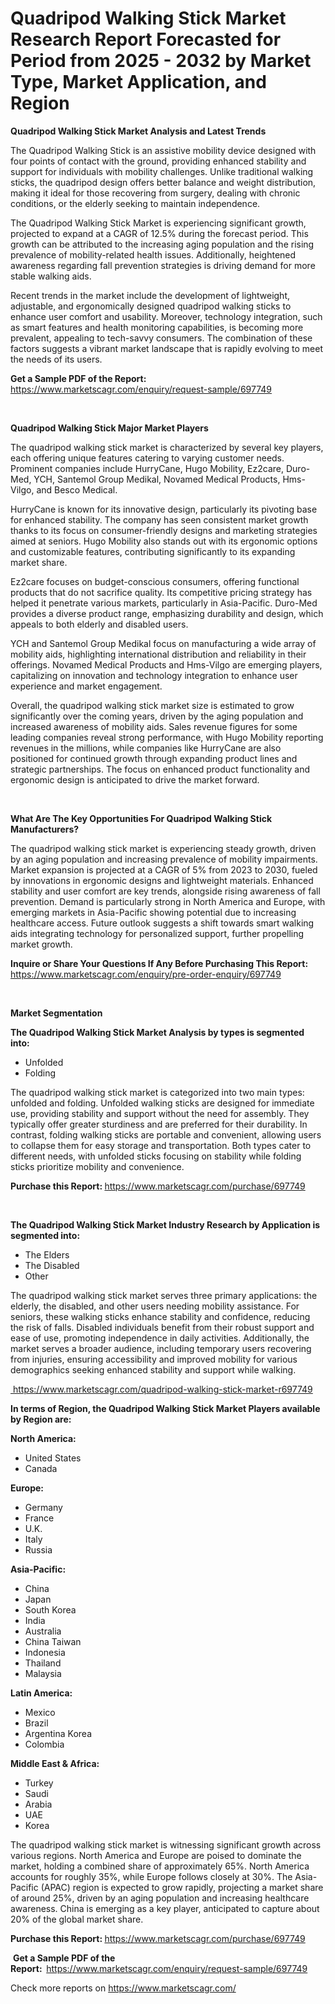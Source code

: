 <p><h1>Quadripod Walking Stick Market Research Report Forecasted for Period from 2025 -  2032 by Market Type, Market Application, and Region</h1></p><p><strong>Quadripod Walking Stick Market Analysis and Latest Trends</strong></p>
<p><p>The Quadripod Walking Stick is an assistive mobility device designed with four points of contact with the ground, providing enhanced stability and support for individuals with mobility challenges. Unlike traditional walking sticks, the quadripod design offers better balance and weight distribution, making it ideal for those recovering from surgery, dealing with chronic conditions, or the elderly seeking to maintain independence.</p><p>The Quadripod Walking Stick Market is experiencing significant growth, projected to expand at a CAGR of 12.5% during the forecast period. This growth can be attributed to the increasing aging population and the rising prevalence of mobility-related health issues. Additionally, heightened awareness regarding fall prevention strategies is driving demand for more stable walking aids. </p><p>Recent trends in the market include the development of lightweight, adjustable, and ergonomically designed quadripod walking sticks to enhance user comfort and usability. Moreover, technology integration, such as smart features and health monitoring capabilities, is becoming more prevalent, appealing to tech-savvy consumers. The combination of these factors suggests a vibrant market landscape that is rapidly evolving to meet the needs of its users.</p></p>
<p><strong>Get a Sample PDF of the Report:&nbsp;</strong> <a href="https://www.marketscagr.com/enquiry/request-sample/697749?utm_campaign=3127&utm_medium=2&utm_source=Github&utm_content=ia&utm_term=23032025&utm_id=quadripod-walking-stick">https://www.marketscagr.com/enquiry/request-sample/697749</a></p>
<p>&nbsp;</p>
<p><strong>Quadripod Walking Stick Major Market Players</strong></p>
<p><p>The quadripod walking stick market is characterized by several key players, each offering unique features catering to varying customer needs. Prominent companies include HurryCane, Hugo Mobility, Ez2care, Duro-Med, YCH, Santemol Group Medikal, Novamed Medical Products, Hms-Vilgo, and Besco Medical.</p><p>HurryCane is known for its innovative design, particularly its pivoting base for enhanced stability. The company has seen consistent market growth thanks to its focus on consumer-friendly designs and marketing strategies aimed at seniors. Hugo Mobility also stands out with its ergonomic options and customizable features, contributing significantly to its expanding market share.</p><p>Ez2care focuses on budget-conscious consumers, offering functional products that do not sacrifice quality. Its competitive pricing strategy has helped it penetrate various markets, particularly in Asia-Pacific. Duro-Med provides a diverse product range, emphasizing durability and design, which appeals to both elderly and disabled users.</p><p>YCH and Santemol Group Medikal focus on manufacturing a wide array of mobility aids, highlighting international distribution and reliability in their offerings. Novamed Medical Products and Hms-Vilgo are emerging players, capitalizing on innovation and technology integration to enhance user experience and market engagement.</p><p>Overall, the quadripod walking stick market size is estimated to grow significantly over the coming years, driven by the aging population and increased awareness of mobility aids. Sales revenue figures for some leading companies reveal strong performance, with Hugo Mobility reporting revenues in the millions, while companies like HurryCane are also positioned for continued growth through expanding product lines and strategic partnerships. The focus on enhanced product functionality and ergonomic design is anticipated to drive the market forward.</p></p>
<p>&nbsp;</p>
<p><strong>What Are The Key Opportunities For Quadripod Walking Stick Manufacturers?</strong></p>
<p><p>The quadripod walking stick market is experiencing steady growth, driven by an aging population and increasing prevalence of mobility impairments. Market expansion is projected at a CAGR of 5% from 2023 to 2030, fueled by innovations in ergonomic designs and lightweight materials. Enhanced stability and user comfort are key trends, alongside rising awareness of fall prevention. Demand is particularly strong in North America and Europe, with emerging markets in Asia-Pacific showing potential due to increasing healthcare access. Future outlook suggests a shift towards smart walking aids integrating technology for personalized support, further propelling market growth.</p></p>
<p><strong>Inquire or Share Your Questions If Any Before Purchasing This Report:</strong> <a href="https://www.marketscagr.com/enquiry/pre-order-enquiry/697749?utm_campaign=3127&utm_medium=2&utm_source=Github&utm_content=ia&utm_term=23032025&utm_id=quadripod-walking-stick">https://www.marketscagr.com/enquiry/pre-order-enquiry/697749</a></p>
<p>&nbsp;</p>
<p><strong>Market Segmentation</strong></p>
<p><strong>The Quadripod Walking Stick Market Analysis by types is segmented into:</strong></p>
<p><ul><li>Unfolded</li><li>Folding</li></ul></p>
<p><p>The quadripod walking stick market is categorized into two main types: unfolded and folding. Unfolded walking sticks are designed for immediate use, providing stability and support without the need for assembly. They typically offer greater sturdiness and are preferred for their durability. In contrast, folding walking sticks are portable and convenient, allowing users to collapse them for easy storage and transportation. Both types cater to different needs, with unfolded sticks focusing on stability while folding sticks prioritize mobility and convenience.</p></p>
<p><strong>Purchase this Report:&nbsp;</strong><a href="https://www.marketscagr.com/purchase/697749?utm_campaign=3127&utm_medium=2&utm_source=Github&utm_content=ia&utm_term=23032025&utm_id=quadripod-walking-stick">https://www.marketscagr.com/purchase/697749</a></p>
<p>&nbsp;</p>
<p><strong>The Quadripod Walking Stick Market Industry Research by Application is segmented into:</strong></p>
<p><ul><li>The Elders</li><li>The Disabled</li><li>Other</li></ul></p>
<p><p>The quadripod walking stick market serves three primary applications: the elderly, the disabled, and other users needing mobility assistance. For seniors, these walking sticks enhance stability and confidence, reducing the risk of falls. Disabled individuals benefit from their robust support and ease of use, promoting independence in daily activities. Additionally, the market serves a broader audience, including temporary users recovering from injuries, ensuring accessibility and improved mobility for various demographics seeking enhanced stability and support while walking.</p></p>
<p><a href="https://www.marketscagr.com/quadripod-walking-stick-market-r697749?utm_campaign=3127&utm_medium=2&utm_source=Github&utm_content=ia&utm_term=23032025&utm_id=quadripod-walking-stick">&nbsp;https://www.marketscagr.com/quadripod-walking-stick-market-r697749</a></p>
<p><strong>In terms of Region, the Quadripod Walking Stick Market Players available by Region are:</strong></p>
<p>
    <p> <strong> North America: </strong>
        <ul>
            <li>United States</li>
            <li>Canada</li>
        </ul>
        </p> 
    <p> <strong> Europe: </strong>
        <ul>
            <li>Germany</li>
            <li>France</li>
            <li>U.K.</li>
            <li>Italy</li>
            <li>Russia</li>
        </ul>
        </p> 
    <p> <strong> Asia-Pacific: </strong>
        <ul>
            <li>China</li>
            <li>Japan</li>
            <li>South Korea</li>
            <li>India</li>
            <li>Australia</li>
            <li>China Taiwan</li>
            <li>Indonesia</li>
            <li>Thailand</li>
            <li>Malaysia</li>
        </ul>
        </p> 
    <p> <strong> Latin America: </strong>
        <ul>
            <li>Mexico</li>
            <li>Brazil</li>
            <li>Argentina Korea</li>
            <li>Colombia</li>
        </ul>
        </p> 
    <p> <strong> Middle East & Africa: </strong>
        <ul>
            <li>Turkey</li>
            <li>Saudi</li>
            <li>Arabia</li>
            <li>UAE</li>
            <li>Korea</li>
        </ul>
    </p>
    </p>
<p><p>The quadripod walking stick market is witnessing significant growth across various regions. North America and Europe are poised to dominate the market, holding a combined share of approximately 65%. North America accounts for roughly 35%, while Europe follows closely at 30%. The Asia-Pacific (APAC) region is expected to grow rapidly, projecting a market share of around 25%, driven by an aging population and increasing healthcare awareness. China is emerging as a key player, anticipated to capture about 20% of the global market share.</p></p>
<p><strong>Purchase this Report: </strong><a href="https://www.marketscagr.com/purchase/697749?utm_campaign=3127&utm_medium=2&utm_source=Github&utm_content=ia&utm_term=23032025&utm_id=quadripod-walking-stick">https://www.marketscagr.com/purchase/697749</a></p>
<p>&nbsp;<strong>Get a Sample PDF of the Report:&nbsp;&nbsp;</strong><a href="https://www.marketscagr.com/enquiry/request-sample/697749?utm_campaign=3127&utm_medium=2&utm_source=Github&utm_content=ia&utm_term=23032025&utm_id=quadripod-walking-stick">https://www.marketscagr.com/enquiry/request-sample/697749</a></p>
<p><strong></strong></p>
<p>Check more reports on <a href="https://www.marketscagr.com/?utm_campaign=3127&utm_medium=2&utm_source=Github&utm_content=ia&utm_term=23032025&utm_id=quadripod-walking-stick">https://www.marketscagr.com/</a></p>